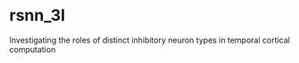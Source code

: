 # rsnn_3I
Investigating the roles of distinct inhibitory neuron types in temporal cortical computation
